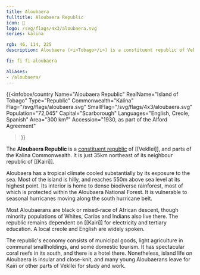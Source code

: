 ```yaml
---
title: Aloubaera
fulltitle: Aloubaera Republic
icon: 🌲
logo: /svg/flags/4x3/aloubaera.svg
series: kalina

rgb: 46, 114, 225
description: Aloubaera (<i>Tobago</i>) is a constituent republic of Vekllei located in the Lesser Antilles of the Caribbean Sea.

fi: fi fi-aloubaera

aliases:
- /aloubaera/
---
```

{{<infobox/country
	 Name="Aloubaera Republic"
	 RealName="Island of Tobago"
	 Type="Republic"
	 Commonwealth="Kalina"
	 Flag="/svg/flags/aloubaera.svg"
	 SmallFlag="/svg/flags/4x3/aloubaera.svg"
	 Population="72,045"
	 Capital="Scarborough"
	 Languages="English, Creole, Spanish"
	 Area="300 km²"
	 Accession="1930, as part of the Alford Agreement"
 >}}

The <span class="fi fi-aloubaera"></span> **Aloubaera Republic** is a [constituent republic](/republics/) of [[Vekllei]], and parts of the Kalina Commonwealth. It is just 35km northeast of its neighbour republic of [[Kairi]].

Aloubaera has a tropical climate cooled substantially by its exposure to the sea. Most of the island is hilly, and reaches 550m above sea level at its highest point. Its interior is home to dense biodiverse rainforest, most of which is protected within the Aloubaera National Forest. It is vulnerable to seasonal hurricanes moving along the south hurricane belt.

Most Aloubaerans are black or mixed-race of African descent, though minority populations of Whites, Caribs and Indians also live there. The republic remains dependent on [[Kairi]] for electricity and tertiary education. A local creole and English are widely spoken.

The republic's economy consists of municipal goods, light agriculture in communal smallholdings, and some domestic tourism. It has spectacular coral reefs in its south, and there is a hotel there. Nonetheless, island life on Aloubaera is insular and close-knit, and many young Aloubaerans leave for Kairi or other parts of Vekllei for study and work.

